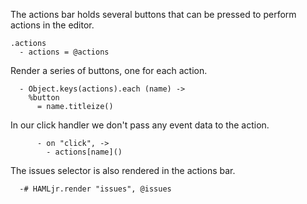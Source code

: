 The actions bar holds several buttons that can be pressed to perform actions in
the editor.

    .actions
      - actions = @actions

Render a series of buttons, one for each action.

      - Object.keys(actions).each (name) ->
        %button
          = name.titleize()

In our click handler we don't pass any event data to the action.

          - on "click", ->
            - actions[name]()

The issues selector is also rendered in the actions bar.

      -# HAMLjr.render "issues", @issues
